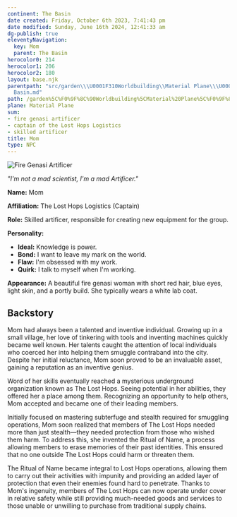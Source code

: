 ```yaml
---
continent: The Basin
date created: Friday, October 6th 2023, 7:41:43 pm
date modified: Sunday, June 16th 2024, 12:41:33 am
dg-publish: true
eleventyNavigation:
  key: Mom
  parent: The Basin
herocolor0: 214
herocolor1: 206
herocolor2: 180
layout: base.njk
parentpath: "src/garden\\\U0001F310Worldbuilding\\Material Plane\\\U0001F3DE️The Basin/The
  Basin.md"
path: /garden%5C%F0%9F%8C%90Worldbuilding%5CMaterial%20Plane%5C%F0%9F%8F%9E%EF%B8%8FThe%20Basin%5CFactions%5CLost%20Hops/Mom/
plane: Material Plane
sum:
- fire genasi artificer
- captain of the Lost Hops Logistics
- skilled artificer
title: Mom
type: NPC
---
```


![Fire Genasi Artificer](_Mom.png)

_"I'm not a mad scientist, I'm a mad Artificer."_

**Name:** Mom

**Affiliation:** The Lost Hops Logistics (Captain)

**Role:** Skilled artificer, responsible for creating new equipment for the group. 

**Personality:** 

- **Ideal:** Knowledge is power.
- **Bond:** I want to leave my mark on the world.
- **Flaw:** I'm obsessed with my work.
- **Quirk:** I talk to myself when I'm working.

**Appearance:** A beautiful fire genasi woman with short red hair, blue eyes, light skin, and a portly build. She typically wears a white lab coat.

## Backstory

Mom had always been a talented and inventive individual. Growing up in a small village, her love of tinkering with tools and inventing machines quickly became well known. Her talents caught the attention of local individuals who coerced her into helping them smuggle contraband into the city. Despite her initial reluctance, Mom soon proved to be an invaluable asset, gaining a reputation as an inventive genius.

Word of her skills eventually reached a mysterious underground organization known as The Lost Hops. Seeing potential in her abilities, they offered her a place among them. Recognizing an opportunity to help others, Mom accepted and became one of their leading members.

Initially focused on mastering subterfuge and stealth required for smuggling operations, Mom soon realized that members of The Lost Hops needed more than just stealth—they needed protection from those who wished them harm. To address this, she invented the Ritual of Name, a process allowing members to erase memories of their past identities. This ensured that no one outside The Lost Hops could harm or threaten them.

The Ritual of Name became integral to Lost Hops operations, allowing them to carry out their activities with impunity and providing an added layer of protection that even their enemies found hard to penetrate. Thanks to Mom's ingenuity, members of The Lost Hops can now operate under cover in relative safety while still providing much-needed goods and services to those unable or unwilling to purchase from traditional supply chains.